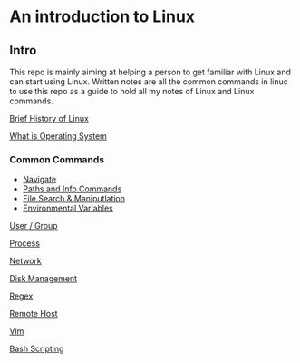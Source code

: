 # An introduction to Linux
## Intro
This repo is mainly aiming at helping a person to get familiar with Linux and can start using Linux.
Written notes are all the common commands in linuc to use this repo as a guide to hold all my notes of Linux and Linux commands.

[Brief History of Linux](./content/brief_history_of_linux.md)

[What is Operating System](./content/what_is_operating_system.md)

### Common Commands  

- [Navigate](./content/basic_shell_commands/navigate.md)
- [Paths and Info Commands](./content/basic_shell_commands/conventional_paths.md)
- [File Search & Maniputlation](./content/basic_shell_commands/file.md) 
- [Environmental Variables](./content/basic_shell_commands/environmental_variables.md)

[User / Group](./content/user_group.md)

[Process](./content/process.md)

[Network](./content/network.md)

[Disk Management](./content/volume.md)

[Regex](./content/regex.md)

[Remote Host](./content/ssh.md)

[Vim](./content/vim.md)

[Bash Scripting]()
